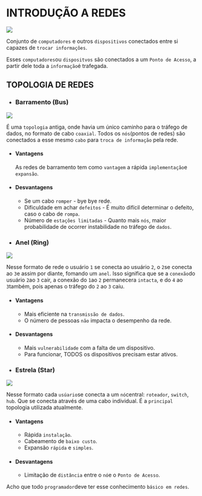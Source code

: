 # INTRODUÇÃO A REDES

<img src="https://tribunademinas.com.br/wp-content/webp-express/webp-images/uploads/2020/02/post-3.jpg.webp" />

Conjunto de `computadores` e outros `dispositivos` conectados entre si capazes de `trocar informações`.

Esses `computadores`ou `dispositvos` são conectados a um `Ponto de Acesso`, a partir dele toda a `informação`é trafegada.

## TOPOLOGIA DE REDES

- ### Barramento (Bus)

<img src="http://1.bp.blogspot.com/-7gMidEvGPzY/UJPebu0KJpI/AAAAAAAAAEc/2Kai4qunjzo/s400/barramento1.png" />


É uma `topologia` antiga, onde havia um único caminho para o tráfego de dados, no formato de  cabo `coaxial`. Todos os `nós`(pontos de redes) são conectados a esse mesmo `cabo` para `troca de informação` pela rede.

- #### Vantagens
	As redes de barramento tem como `vantagem` a rápida `implementação`e `expansão`.

- #### Desvantagens
	- Se um cabo `romper` - bye bye rede. 
	- Dificuldade em  achar `defeitos` - É muito difícil determinar o defeito, caso o cabo de `rompa`.
	- Número de `estações limitadas` - Quanto mais `nós`, maior probabilidade de ocorrer instabilidade no tráfego de `dados`.


- ### Anel (Ring)

<img src="https://www.fibracem.com/wp-content/uploads/2023/09/anel.jpg" />

Nesse formato de rede o usuário `1` se conecta ao usuário `2`, o `2`se conecta ao `3`e assim por diante, fomando um `anel`. Isso significa que se a `conexão`do usuário `2`ao `3` cair, a conexão do `1`ao `2` permanecera `intacta`, e do `4` ao `3`também, pois apenas o tráfego do `2` ao `3` caiu.

- #### Vantagens
	 - Mais eficiente na `transmissão de dados`.
	 - O número de pessoas `não` impacta o desempenho da rede.

- #### Desvantagens
	- Mais `vulnerabilidade` com a falta de um dispositivo.
	- Para funcionar, TODOS os dispositivos precisam estar ativos.


- ### Estrela (Star)

<img src="https://www.gerenciatec.com.br/wp-content/uploads/2022/07/2-2.jpg" />


Nesse formato cada `usúario`se conecta a um `nó`central: `roteador`, `switch`, `hub`. Que se conecta através de uma cabo individual. É a `principal` topologia utilizada atualmente.

- #### Vantagens
	 - Rápida `instalação`.
	 - Cabeamento de `baixo custo`.
	 - Expansão `rápida` e `simples`.
- #### Desvantagens
	 - Limitação de `distância` entre o `nó`e o `Ponto de Acesso`.

Acho que todo `programador`deve ter esse conhecimento `básico em redes`.
